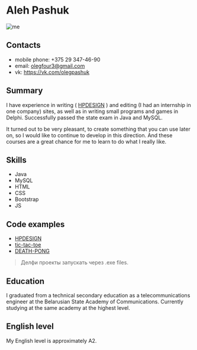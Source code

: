 # Aleh Pashuk
![me](https://vk.com/olegpashuk?z=photo114813191_456241327%2Falbum114813191_0%2Frev)

## Contacts
- mobile phone: +375 29 347-46-90
- email: olegfour3@gmail.com
- vk: https://vk.com/olegpashuk

## Summary
I have experience in writing ( [HPDESIGN](http://hpdesign.ml) ) and editing (I had an internship in one company) sites, as well as in writing small programs and games in Delphi. Successfully passed the state exam in Java and MySQL.

It turned out to be very pleasant, to create something that you can use later on, so I would like to continue to develop in this direction. And these courses are a great chance for me to learn to do what I really like.

## Skills
- Java
- MySQL
- HTML
- CSS
- Bootstrap
- JS

## Code examples
- [HPDESIGN](https://github.com/olegfour3/olegfour3.github.io)
- [tic-tac-toe](https://cloud.mail.ru/public/ARjS/mjDZtfeyo)
- [DEATH-PONG](https://cloud.mail.ru/public/LJPg/nNuPrA8K5)

> Делфи проекты запускать через .exe files.

## Education
I graduated from a technical secondary education as a telecommunications engineer at the Belarusian State Academy of Communications. Currently studying at the same academy at the highest level.

## English level
My English level is approximately A2.